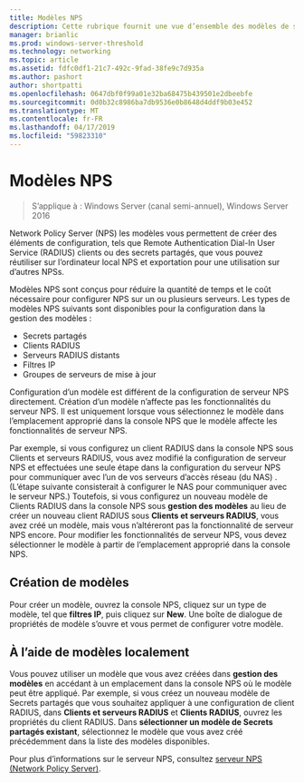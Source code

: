 ```yaml
---
title: Modèles NPS
description: Cette rubrique fournit une vue d’ensemble des modèles de serveur de stratégie réseau dans Windows Server 2016.
manager: brianlic
ms.prod: windows-server-threshold
ms.technology: networking
ms.topic: article
ms.assetid: fdfc0df1-21c7-492c-9fad-38fe9c7d935a
ms.author: pashort
author: shortpatti
ms.openlocfilehash: 0647dbf0f99a01e32ba68475b439501e2dbeebfe
ms.sourcegitcommit: 0d0b32c8986ba7db9536e0b8648d4ddf9b03e452
ms.translationtype: MT
ms.contentlocale: fr-FR
ms.lasthandoff: 04/17/2019
ms.locfileid: "59823310"
---
```

# <a name="nps-templates"></a>Modèles NPS

>S’applique à : Windows Server (canal semi-annuel), Windows Server 2016

Network Policy Server \(NPS\) les modèles vous permettent de créer des éléments de configuration, tels que Remote Authentication Dial-In User Service \(RADIUS\) clients ou des secrets partagés, que vous pouvez réutiliser sur l’ordinateur local NPS et exportation pour une utilisation sur d’autres NPSs.

Modèles NPS sont conçus pour réduire la quantité de temps et le coût nécessaire pour configurer NPS sur un ou plusieurs serveurs. Les types de modèles NPS suivants sont disponibles pour la configuration dans la gestion des modèles :

- Secrets partagés
- Clients RADIUS
- Serveurs RADIUS distants
- Filtres IP
- Groupes de serveurs de mise à jour

Configuration d’un modèle est différent de la configuration de serveur NPS directement. Création d’un modèle n’affecte pas les fonctionnalités du serveur NPS. Il est uniquement lorsque vous sélectionnez le modèle dans l’emplacement approprié dans la console NPS que le modèle affecte les fonctionnalités de serveur NPS. 

Par exemple, si vous configurez un client RADIUS dans la console NPS sous Clients et serveurs RADIUS, vous avez modifié la configuration de serveur NPS et effectuées une seule étape dans la configuration du serveur NPS pour communiquer avec l’un de vos serveurs d’accès réseau \(du NAS\) . \(L’étape suivante consisterait à configurer le NAS pour communiquer avec le serveur NPS.\) Toutefois, si vous configurez un nouveau modèle de Clients RADIUS dans la console NPS sous **gestion des modèles** au lieu de créer un nouveau client RADIUS sous **Clients et serveurs RADIUS**, vous avez créé un modèle, mais vous n’altéreront pas la fonctionnalité de serveur NPS encore. Pour modifier les fonctionnalités de serveur NPS, vous devez sélectionner le modèle à partir de l’emplacement approprié dans la console NPS.

## <a name="creating-templates"></a>Création de modèles

Pour créer un modèle, ouvrez la console NPS, cliquez sur un type de modèle, tel que **filtres IP**, puis cliquez sur **New**. Une boîte de dialogue de propriétés de modèle s’ouvre et vous permet de configurer votre modèle.

## <a name="using-templates-locally"></a>À l’aide de modèles localement

Vous pouvez utiliser un modèle que vous avez créées dans **gestion des modèles** en accédant à un emplacement dans la console NPS où le modèle peut être appliqué. Par exemple, si vous créez un nouveau modèle de Secrets partagés que vous souhaitez appliquer à une configuration de client RADIUS, dans **Clients et serveurs RADIUS** et **Clients RADIUS**, ouvrez les propriétés du client RADIUS. Dans **sélectionner un modèle de Secrets partagés existant**, sélectionnez le modèle que vous avez créé précédemment dans la liste des modèles disponibles.

Pour plus d’informations sur le serveur NPS, consultez [serveur NPS (Network Policy Server)](nps-top.md).
